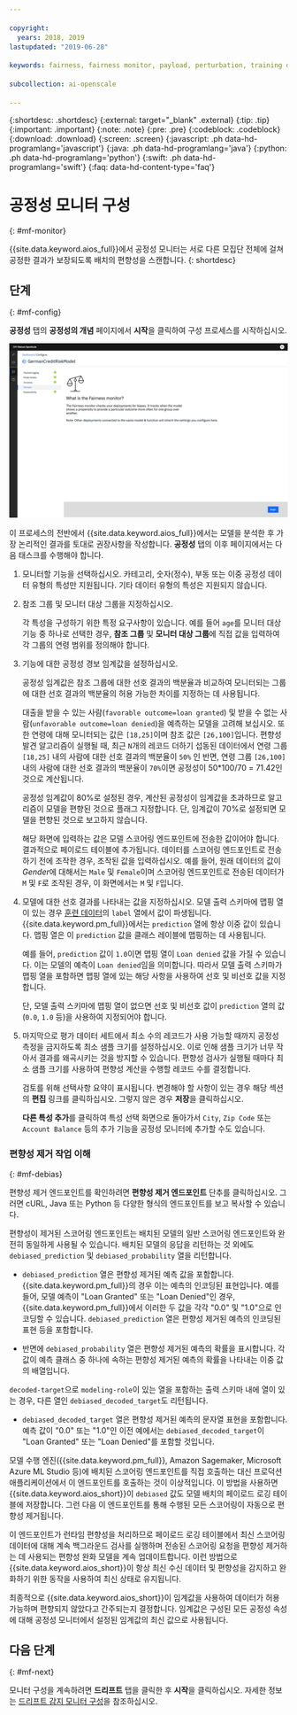 ```yaml
---

copyright:
  years: 2018, 2019
lastupdated: "2019-06-28"

keywords: fairness, fairness monitor, payload, perturbation, training data, debiased

subcollection: ai-openscale

---
```


{:shortdesc: .shortdesc}
{:external: target="_blank" .external}
{:tip: .tip}
{:important: .important}
{:note: .note}
{:pre: .pre}
{:codeblock: .codeblock}
{:download: .download}
{:screen: .screen}
{:javascript: .ph data-hd-programlang='javascript'}
{:java: .ph data-hd-programlang='java'}
{:python: .ph data-hd-programlang='python'}
{:swift: .ph data-hd-programlang='swift'}
{:faq: data-hd-content-type='faq'}

# 공정성 모니터 구성
{: #mf-monitor}

{{site.data.keyword.aios_full}}에서 공정성 모니터는 서로 다른 모집단 전체에 걸쳐 공정한 결과가 보장되도록 배치의 편향성을 스캔합니다.
{: shortdesc}

## 단계
{: #mf-config}

**공정성** 탭의 **공정성의 개념** 페이지에서 **시작**을 클릭하여 구성 프로세스를 시작하십시오.

![공정성의 개념 페이지](images/fair-what-is.png)

이 프로세스의 전반에서 {{site.data.keyword.aios_full}}에서는 모델을 분석한 후 가장 논리적인 결과를 토대로 권장사항을 작성합니다. **공정성** 탭의 이후 페이지에서는 다음 태스크를 수행해야 합니다.

1. 모니터할 기능을 선택하십시오. 카테고리, 숫자(정수), 부동 또는 이중 공정성 데이터 유형의 특성만 지원됩니다. 기타 데이터 유형의 특성은 지원되지 않습니다.

1. 참조 그룹 및 모니터 대상 그룹을 지정하십시오.

   각 특성을 구성하기 위한 특정 요구사항이 있습니다. 예를 들어 `age`를 모니터 대상 기능 중 하나로 선택한 경우, **참조 그룹** 및 **모니터 대상 그룹**에 직접 값을 입력하여 각 그룹의 연령 범위를 정의해야 합니다.

1.  기능에 대한 공정성 경보 임계값을 설정하십시오.

    공정성 임계값은 참조 그룹에 대한 선호 결과의 백분율과 비교하여 모니터되는 그룹에 대한 선호 결과의 백분율의 허용 가능한 차이를 지정하는 데 사용됩니다.

    대출을 받을 수 있는 사람(`favorable outcome=loan granted`) 및 받을 수 없는 사람(`unfavorable outcome=loan denied`)을 예측하는 모델을 고려해 보십시오. 또한 연령에 대해 모니터되는 값은 `[18,25]`이며 참조 값은 `[26,100]`입니다. 편향성 발견 알고리즘이 실행될 때, 최근 `N`개의 레코드 더하기 섭동된 데이터에서 연령 그룹 `[18,25]` 내의 사람에 대한 선호 결과의 백분율이 `50%` 인 반면, 연령 그룹 `[26,100]` 내의 사람에 대한 선호 결과의 백분율이 `70%`이면 공정성이 50*100/70 = 71.42인 것으로 계산됩니다.

    공정성 임계값이 80%로 설정된 경우, 계산된 공정성이 임계값을 초과하므로 알고리즘이 모델을 편향된 것으로 플래그 지정합니다. 단, 임계값이 70%로 설정되면 모델을 편향된 것으로 보고하지 않습니다.

     해당 화면에 입력하는 값은 모델 스코어링 엔드포인트에 전송한 값이어야 합니다. 결과적으로 페이로드 테이블에 추가됩니다. 데이터를 스코어링 엔드포인트로 전송하기 전에 조작한 경우, 조작된 값을 입력하십시오. 예를 들어, 원래 데이터의 값이 *Gender*에 대해서는 `Male` 및 `Female`이며 스코어링 엔드포인트로 전송된 데이터가 `M` 및 `F`로 조작된 경우, 이 화면에서는 `M` 및 `F`입니다.

1.  모델에 대한 선호 결과를 나타내는 값을 지정하십시오. 모델 출력 스키마에 맵핑 열이 있는 경우 [훈련 데이터](/docs/services/ai-openscale?topic=ai-openscale-trainingdata#trainingdata)의 `label` 열에서 값이 파생됩니다. {{site.data.keyword.pm_full}}에서는 `prediction` 열에 항상 이중 값이 있습니다. 맵핑 열은 이 `prediction` 값을 클래스 레이블에 맵핑하는 데 사용됩니다.

    예를 들어, `prediction` 값이 `1.0`이면 맵핑 열이 `Loan denied` 값을 가질 수 있습니다. 이는 모델의 예측이 `Loan denied`임을 의미합니다. 따라서 모델 출력 스키마가 맵핑 열을 포함하면 맵핑 열에 있는 해당 사항을 사용하여 선호 및 비선호 값을 지정합니다.

    단, 모델 출력 스키마에 맵핑 열이 없으면 선호 및 비선호 값이 `prediction` 열의 값(`0.0`, `1.0` 등)을 사용하여 지정되어야 합니다.

1.  마지막으로 평가 데이터 세트에서 최소 수의 레코드가 사용 가능할 때까지 공정성 측정을 금지하도록 최소 샘플 크기를 설정하십시오. 이로 인해 샘플 크기가 너무 작아서 결과를 왜곡시키는 것을 방지할 수 있습니다. 편향성 검사가 실행될 때마다 최소 샘플 크기를 사용하여 편향성 계산을 수행할 레코드 수를 결정합니다.

    검토를 위해 선택사항 요약이 표시됩니다. 변경해야 할 사항이 있는 경우 해당 섹션의 **편집** 링크를 클릭하십시오. 그렇지 않은 경우 **저장**을 클릭하십시오.

    **다른 특성 추가**를 클릭하여 특성 선택 화면으로 돌아가서 `City`, `Zip Code` 또는 `Account Balance` 등의 추가 기능을 공정성 모니터에 추가할 수도 있습니다.

### 편향성 제거 작업 이해
{: #mf-debias}

편향성 제거 엔드포인트를 확인하려면 **편향성 제거 엔드포인트** 단추를 클릭하십시오. 그러면 cURL, Java 또는 Python 등 다양한 형식의 엔드포인트를 보고 복사할 수 있습니다. 

편향성이 제거된 스코어링 엔드포인트는 배치된 모델의 일반 스코어링 엔드포인트와 완전히 동일하게 사용될 수 있습니다. 배치된 모델의 응답을 리턴하는 것 외에도 `debiased_prediction` 및 `debiased_probability` 열을 리턴합니다.

- `debiased_prediction` 열은 편향성 제거된 예측 값을 포함합니다. {{site.data.keyword.pm_full}}의 경우 이는 예측의 인코딩된 표현입니다. 예를 들어, 모델 예측이 "Loan Granted" 또는 "Loan Denied"인 경우, {{site.data.keyword.pm_full}}에서 이러한 두 값을 각각 "0.0" 및 "1.0"으로 인코딩할 수 있습니다. `debiased_prediction` 열은 편향성 제거된 예측의 인코딩된 표현 등을 포함합니다.

- 반면에 `debiased_probability` 열은 편향성 제거된 예측의 확률을 표시합니다. 각 값이 예측 클래스 중 하나에 속하는 편향성 제거된 예측의 확률을 나타내는 이중 값의 배열입니다.

`decoded-target`으로 `modeling-role`이 있는 열을 포함하는 출력 스키마 내에 열이 있는 경우, 다른 열인 `debiased_decoded_target`도 리턴됩니다.

- `debiased_decoded_target` 열은 편향성 제거된 예측의 문자열 표현을 포함합니다. 예측 값이 "0.0" 또는 "1.0"인 이전 예에서는 `debiased_decoded_target`이 "Loan Granted" 또는 "Loan Denied"를 포함할 것입니다.

모델 수행 엔진({{site.data.keyword.pm_full}}, Amazon Sagemaker, Microsoft Azure ML Studio 등)에 배치된 스코어링 엔드포인트를 직접 호출하는 대신 프로덕션 애플리케이션에서 이 엔드포인트를 호출하는 것이 이상적입니다. 이 방법을 사용하면 {{site.data.keyword.aios_short}}이 `debiased` 값도 모델 배치의 페이로드 로깅 테이블에 저장합니다. 그런 다음 이 엔드포인트를 통해 수행된 모든 스코어링이 자동으로 편향성 제거됩니다.

이 엔드포인트가 런타임 편향성을 처리하므로 페이로드 로깅 테이블에서 최신 스코어링 데이터에 대해 계속 백그라운드 검사를 실행하며 전송된 스코어링 요청을 편향성 제거하는 데 사용되는 편향성 완화 모델을 계속 업데이트합니다. 이런 방법으로 {{site.data.keyword.aios_short}}이 항상 최신 수신 데이터 및 편향성을 감지하고 완화하기 위한 동작을 사용하여 최신 상태로 유지됩니다.

최종적으로 {{site.data.keyword.aios_short}}이 임계값을 사용하여 데이터가 허용 가능하며 편향되지 않았다고 간주되는지 결정합니다. 임계값은 구성된 모든 공정성 속성에 대해 공정성 모니터에서 설정된 임계값의 최신 값으로 사용됩니다.

## 다음 단계
{: #mf-next}

모니터 구성을 계속하려면 **드리프트** 탭을 클릭한 후 **시작**을 클릭하십시오. 자세한 정보는 [드리프트 감지 모니터 구성](/docs/services/ai-openscale?topic=ai-openscale-behavior-drift-config)을 참조하십시오. 
